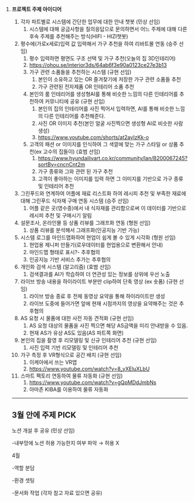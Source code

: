 1. **프로젝트 주제 아이디어**
    1. 각자 파트별로 시스템에 간단한 업무에 대한 안내 챗봇 (민상 선임)
        1. 시스템에 대해 궁금사항을 질의응답으로 문의하면서 어느 주제에 대해 다른 후속 주제를 추천해주는 방식(HIFI - HIZI챗봇)
    2. 평수에(가로x세로)입력 값 입력해서 가구 추천을 하여 리바트몰 연동 (승주 선임)
        1. 평수 입력하면 평면도 구조 선택 및 가구 추천(오늘의 집 3D인테리어)
        2. https://ohou.se/interior3ds/64ab6f3e90a0123ce27e3b13
        3. 가구 관련 소품들을 추천하는 시스템 (규현 선임)
            1. 본인이 소유하고 있는 OR 즐겨찾기에 저장한 가구 관련 소품들 추천
            2. 가구 관련된 전자제품 OR 인테리어 소품 추천
        4. 본인의 룸 인테리어를 생성형AI를 통해 비슷한 느낌의 다른 인테리어를 추천하여 커뮤니티에 공유 (규현 선임)
            1. 본인의 집의 인테리어를 사진 찍어서 입력하면, AI를 통해 비슷한 느낌의 다른 인테리어를 추천해준다.
            2. 사진 OR 이미지 추천(본인 얼굴 사진찍으면 생성형 AI로 비슷한 사람 생성)
            3. https://www.youtube.com/shorts/at2ayIzKk-o
        5. 고객의 패션 or 이미지를 인식하여 그 색깔에 맞는 가구 스타일 or 상품 추천(ex 고수의 집들이) (효범 선임)
            1. https://www.hyundailivart.co.kr/community/lan/B200067245?sortBy=cncnCnt2m
            2. 가구 종류와 그와 관련 된 가구 추천
            3. 고객이 좋아하는 이미지를 입력 하면 그 이미지를 기반으로 가구 종류 및 인테리어 추천
    3. 그린푸드와 연계하여 어플에 재료 리스트화 하여 레시피 추천 및 부족한 재료에 대해 그린푸드 식자재 구매 연동 시스템 (승주 선임)
        1. 어플 같은 곳(영수증)에서 내 식자재를 관리함으로써 이 데이터를 기반으로 레시피 추천 및 구매시기 알림
    4. 설문조사, 온라인몰 등 상품 리뷰를 그래프화 연동 (형원 선임)
        1. 상품 리뷰를 분석해서 그래프화(인공지능 기반 가능)
    5. 시스템 로그를 마인드맵화하여 현업이 쉽게 볼 수 있게 시각화 (형원 선임)
        1. 현업용 제니퍼 만들기(로우데이터를 현업용으로 변환해서 안내)
        2. 마인드맵 형태로 표시?- 추후협의
        3. 인공지능 기반 서비스 추가는 추후협의
    6. 개인화 검색 시스템 (알고리즘) (효범 선임)
        1. 검색결과를 AI가 학습하여 더 연관성 있는 정보를 상위에 우선 노출
    7. 라이브 방송 내용을 하이라이트 부분만 clip하여 단축 영상 (ex 숏폼) (규현 선임)
        1. 라이브 방송 종료 후 전체 동영상 요약을 통해 하이라이트만 생성
        2. 라이브 도중에 들어가면 앞에 현재 시점까지의 영상을 요약해주는 것은 추후협의
    8. AS 요청 시 물품에 대한 사전 자동 견적화 (규현 선임)
        1. AS 요청 대상의 물품을 사진 찍으면 해당 AS금액을 미리 안내받을 수 있음.
        2. 현재 AS가 유상 AS도 있음(AS 파트쪽 화면)
    9. 본인의 집을 촬영 후 리모델링 및 신규 인테리어 추천 (규현 선임)
        1. 사진 입력 기반 리모델링 및 인테리어 추천
    10. 가구 측정 후 VR형식으로 공간 배치 (규현 선임)
        1. 이케아에서 쓰는 VR앱
        2. https://www.youtube.com/watch?v=8_yXEluXLbU
    11. 스마트 팩토리 연동하여 물류 자동화 (규현 선임)
        1. https://www.youtube.com/watch?v=gQpMDdJmbNs
        2. 아마존 KIBA를 이용하여 물류 자동화
    ***
    ## 3월 안에 주제 PICK
    노션 개설 후 공유 (민상 선임)
    
    -내부망에 노션 허용 가능한지 여부 파악 → 허용 X
    
    4월
    
    -역할 분담
    
    -환경 셋팅
    
    -문서화 작업 (각자 참고 자료 있으면 공유)

